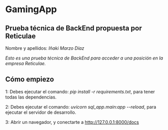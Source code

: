 # GamingApp
## Prueba técnica de BackEnd propuesta por Reticulae

Nombre y apellidos: *Iñaki Marzo Díaz*

*Esto es una prueba técnica de BackEnd para acceder a una posición en la empresa Reticulae.*

## Cómo empiezo

1: Debes ejecutar el comando: *pip install -r requirements.txt*, para tener todas las dependencias.

2: Debes ejecutar el comando: *uvicorn sql_app.main:app --reload*, para ejecutar el servidor de desarrollo.

3: Abrir un navegador, y conectarte a http://127.0.0.1:8000/docs